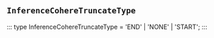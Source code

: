 ## `InferenceCohereTruncateType`
:::
type InferenceCohereTruncateType = 'END' | 'NONE' | 'START';
:::
